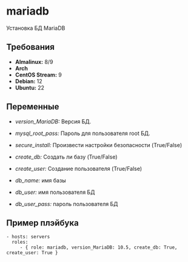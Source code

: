 mariadb
=========

Установка БД MariaDB

Требования
------------

- **Almalinux:** 8/9
- **Arch**
- **CentOS Stream:** 9
- **Debian:** 12
- **Ubuntu:** 22

Переменные
--------------

- *version_MariaDB:* Версия БД.

- *mysql_root_pass:* Пароль для пользователя root БД.

- *secure_install:* Произвести настройки безопасности (True/False)

- *create_db:* Создать ли базу (True/False)

- *create_user:* Создание пользователя (True/False)

- *db_name:* имя базы

- *db_user:* имя пользователя БД

- *db_user_pass:* пароль пользователя БД

Пример плэйбука
----------------

    - hosts: servers
      roles:
         - { role: mariadb, version_MariaDB: 10.5, create_db: True, create_user: True }

